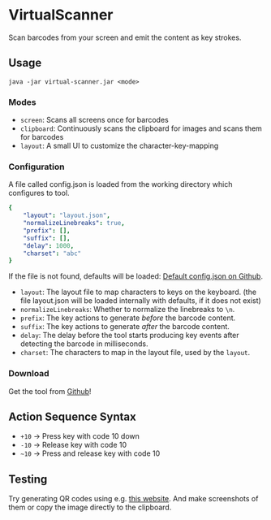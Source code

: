 # VirtualScanner

Scan barcodes from your screen and emit the content as key strokes.

## Usage

```java -jar virtual-scanner.jar <mode>```

### Modes

* `screen`: Scans all screens once for barcodes
* `clipboard`: Continuously scans the clipboard for images and scans them for barcodes
* `layout`: A small UI to customize the character-key-mapping

### Configuration

A file called config.json is loaded from the working directory which configures to tool.

```yaml
{
    "layout": "layout.json",
    "normalizeLinebreaks": true,
    "prefix": [],
    "suffix": [],
    "delay": 1000,
    "charset": "abc"
}
```
If the file is not found, defaults will be loaded: [Default config.json on Github](https://github.com/pschichtel/VirtualScanner/blob/master/src/main/resources/config.json).

* `layout`: The layout file to map characters to keys on the keyboard. (the file layout.json will be loaded internally with defaults, if it does not exist)
* `normalizeLinebreaks`: Whether to normalize the linebreaks to `\n`.
* `prefix`: The key actions to generate *before* the barcode content.
* `suffix`: The key actions to generate *after* the barcode content.
* `delay`: The delay before the tool starts producing key events after detecting the barcode in milliseconds.
* `charset`: The characters to map in the layout file, used by the `layout`.
 
### Download

Get the tool from [Github](https://github.com/pschichtel/VirtualScanner/releases/latest)!

## Action Sequence Syntax

* `+10` -> Press key with code 10 down
* `-10` -> Release key with code 10
* `~10` -> Press and release key with code 10

## Testing

Try generating QR codes using e.g. [this website](https://barcode.tec-it.com). And make screenshots of them or copy the image directly to the clipboard.
